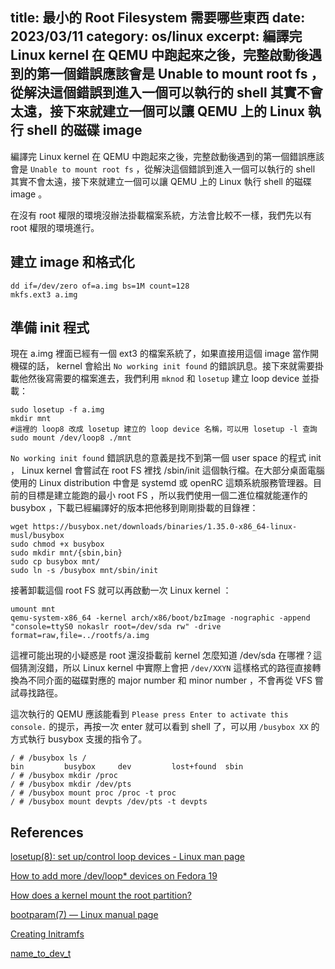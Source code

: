 title: 最小的 Root Filesystem 需要哪些東西
date: 2023/03/11
category: os/linux
excerpt: 編譯完 Linux kernel 在 QEMU 中跑起來之後，完整啟動後遇到的第一個錯誤應該會是 Unable to mount root fs ，從解決這個錯誤到進入一個可以執行的 shell 其實不會太遠，接下來就建立一個可以讓 QEMU 上的 Linux 執行 shell 的磁碟 image
---

編譯完 Linux kernel 在 QEMU 中跑起來之後，完整啟動後遇到的第一個錯誤應該會是 `Unable to mount root fs` ，從解決這個錯誤到進入一個可以執行的 shell 其實不會太遠，接下來就建立一個可以讓 QEMU 上的 Linux 執行 shell 的磁碟 image 。

在沒有 root 權限的環境沒辦法掛載檔案系統，方法會比較不一樣，我們先以有 root 權限的環境進行。

## 建立 image 和格式化

```
dd if=/dev/zero of=a.img bs=1M count=128
mkfs.ext3 a.img
```

## 準備 init 程式

現在 a.img 裡面已經有一個 ext3 的檔案系統了，如果直接用這個 image 當作開機碟的話， kernel 會給出 `No working init found` 的錯誤訊息。接下來就需要掛載他然後寫需要的檔案進去，我們利用 `mknod` 和 `losetup` 建立 loop device 並掛載：

```
sudo losetup -f a.img
mkdir mnt
#這裡的 loop8 改成 losetup 建立的 loop device 名稱，可以用 losetup -l 查詢
sudo mount /dev/loop8 ./mnt
```

`No working init found` 錯誤訊息的意義是找不到第一個 user space 的程式 init ， Linux kernel 會嘗試在 root FS 裡找 /sbin/init 這個執行檔。在大部分桌面電腦使用的 Linux distribution 中會是 systemd 或 openRC 這類系統服務管理器。目前的目標是建立能跑的最小 root FS ，所以我們使用一個二進位檔就能運作的 busybox ，下載已經編譯好的版本把他移到剛剛掛載的目錄裡：

```
wget https://busybox.net/downloads/binaries/1.35.0-x86_64-linux-musl/busybox
sudo chmod +x busybox
sudo mkdir mnt/{sbin,bin}
sudo cp busybox mnt/
sudo ln -s /busybox mnt/sbin/init
```

接著卸載這個 root FS 就可以再啟動一次 Linux kernel ：

```
umount mnt
qemu-system-x86_64 -kernel arch/x86/boot/bzImage -nographic -append "console=ttyS0 nokaslr root=/dev/sda rw" -drive format=raw,file=../rootfs/a.img
```

這裡可能出現的小疑惑是 root 還沒掛載前 kernel 怎麼知道 /dev/sda 在哪裡？這個猜測沒錯，所以 Linux kernel 中實際上會把 `/dev/XXYN` 這樣格式的路徑直接轉換為不同介面的磁碟對應的 major number 和 minor number ，不會再從 VFS 嘗試尋找路徑。

這次執行的 QEMU 應該能看到 `Please press Enter to activate this console.` 的提示，再按一次 enter 就可以看到 shell 了，可以用 `/busybox XX` 的方式執行 busybox 支援的指令了。

```
/ # /busybox ls /
bin         busybox     dev         lost+found  sbin
/ # /busybox mkdir /proc
/ # /busybox mkdir /dev/pts
/ # /busybox mount proc /proc -t proc
/ # /busybox mount devpts /dev/pts -t devpts
```

## References

[losetup(8): set up/control loop devices - Linux man page](https://linux.die.net/man/8/losetup)

[How to add more /dev/loop* devices on Fedora 19](https://unix.stackexchange.com/questions/98742/how-to-add-more-dev-loop-devices-on-fedora-19)

[How does a kernel mount the root partition?](https://unix.stackexchange.com/questions/9944/how-does-a-kernel-mount-the-root-partition)

[bootparam(7) — Linux manual page](https://man7.org/linux/man-pages/man7/bootparam.7.html)

[Creating Initramfs](https://medium.com/@kiky.tokamuro/creating-initramfs-5cca9b524b5a)

[name_to_dev_t](https://elixir.bootlin.com/linux/latest/source/init/do_mounts.c#L277)